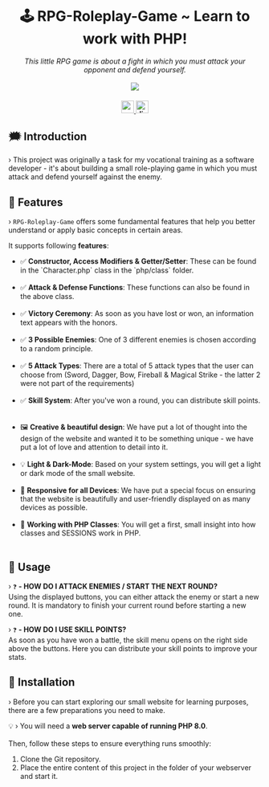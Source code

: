 <h1 align="center">
     🕹️ RPG-Roleplay-Game ~ Learn to work with PHP!
</h1>

<p align="center">
  <i align="center">This little RPG game is about a fight in which you must attack your opponent and defend yourself.</i>
  <br /><br />

  <img src="https://i.imgur.com/TR2QLNm.png" align="center">

</p>

<h4 align="center">
  <a href="https://angular.dev">
    <img src="https://img.shields.io/badge/PHP-8.0-27ae60?style=for-the-badge" alt="angular version" style="height: 25px;">
  </a>
   <a href="https://discord.gg/bl4cklist">
    <img src="https://img.shields.io/discord/616655040614236160?style=for-the-badge&logo=discord&label=Discord&color=%237289da" alt="discord server" style="height: 25px;">
  </a>
  <br>
</h4>

## 🗯️ Introduction
› This project was originally a task for my vocational training as a software developer - it's about building a small role-playing game in which you must attack and defend yourself against the enemy.

## 🧮 Features
› `RPG-Roleplay-Game` offers some fundamental features that help you better understand or apply basic concepts in certain areas.
<br />

It supports following <strong>features</strong>:
<ul> 
  <li>✅ <strong>Constructor, Access Modifiers & Getter/Setter</strong>: These can be found in the `Character.php` class in the `php/class` folder.</li>
  <br />
  <li>✅ <strong>Attack & Defense Functions</strong>: These functions can also be found in the above class. </li>
  <br />
  <li>✅ <strong>Victory Ceremony</strong>: As soon as you have lost or won, an information text appears with the honors.</li>
  <br />
  <li>✅ <strong>3 Possible Enemies</strong>: One of 3 different enemies is chosen according to a random principle.</li>
  <br />
  <li>✅ <strong>5 Attack Types</strong>: There are a total of 5 attack types that the user can choose from (Sword, Dagger, Bow, Fireball & Magical Strike - the latter 2 were not part of the requirements)</li>
  <br />
  <li>✅ <strong>Skill System</strong>: After you've won a round, you can distribute skill points.</li>
  <br /><br/>
  <li>🖼️ <strong>Creative & beautiful design</strong>: We have put a lot of thought into the design of the website and wanted it to be something unique - we have put a lot of love and attention to detail into it.</li>
  <br /> 
  <li>💡 <strong>Light & Dark-Mode</strong>: Based on your system settings, you will get a light or dark mode of the small website.</li> 
  <br /> 
  <li>📱 <strong>Responsive for all Devices</strong>: We have put a special focus on ensuring that the website is beautifully and user-friendly displayed on as many devices as possible.</li> 
  <br /> 
  <li>📱 <strong>Working with PHP Classes</strong>: You will get a first, small insight into how classes and SESSIONS work in PHP.</li> 
  <br /> 
</ul>

## 📑 Usage
› `❓` <strong>- HOW DO I ATTACK ENEMIES / START THE NEXT ROUND?</strong><br />
Using the displayed buttons, you can either attack the enemy or start a new round. It is mandatory to finish your current round before starting a new one.

› `❓` <strong>- HOW DO I USE SKILL POINTS?</strong><br />
As soon as you have won a battle, the skill menu opens on the right side above the buttons. Here you can distribute your skill points to improve your stats.

## 🔨 Installation
› Before you can start exploring our small website for learning purposes, there are a few preparations you need to make.

💡 › You will need a <strong>web server capable of running PHP 8.0</strong>.<br /><br />
Then, follow these steps to ensure everything runs smoothly:
1. Clone the Git repository.
2. Place the entire content of this project in the folder of your webserver and start it.
